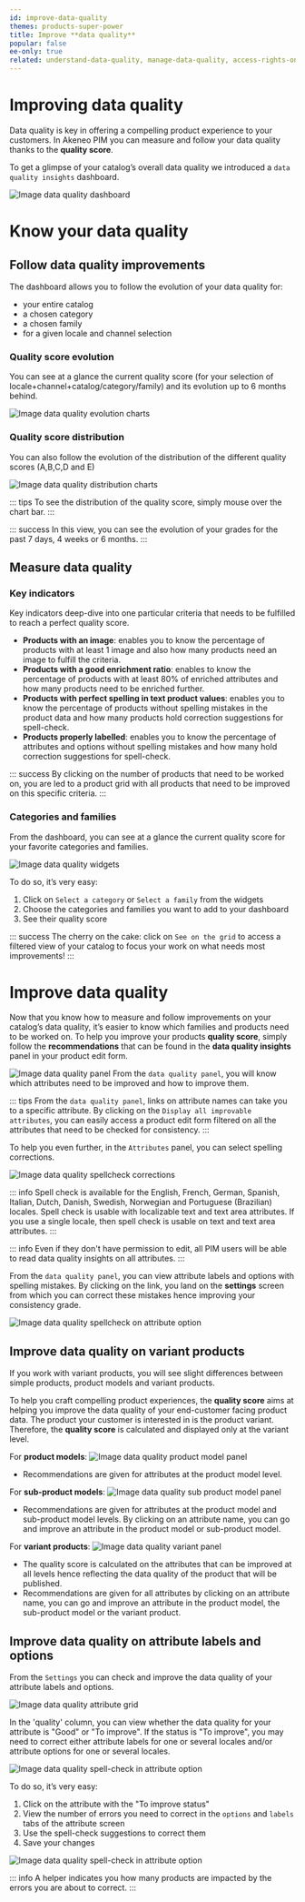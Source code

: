 ```yaml
---
id: improve-data-quality
themes: products-super-power
title: Improve **data quality**
popular: false
ee-only: true
related: understand-data-quality, manage-data-quality, access-rights-on-data-quality
---
```


# Improving data quality
Data quality is key in offering a compelling product experience to your customers.
In Akeneo PIM you can measure and follow your data quality thanks to the **quality score**.

To get a glimpse of your catalog’s overall data quality we introduced a `data quality insights` dashboard.


![Image data quality dashboard](../img/data-quality-dashboard.png)


# Know your data quality

## Follow data quality improvements
The dashboard allows you to follow the evolution of your data quality for:
- your entire catalog
- a chosen category
- a chosen family
- for a given locale and channel selection

### Quality score evolution
You can see at a glance the current quality score (for your selection of locale+channel+catalog/category/family) and its evolution up to 6 months behind.

![Image data quality evolution charts](../img/data-quality-evolution-chart.png)

### Quality score distribution
You can also follow the evolution of the distribution of the different quality scores (A,B,C,D and E)

![Image data quality distribution charts](../img/data-quality-distribution-chart.png)


::: tips
To see the distribution of the quality score, simply mouse over the chart bar.
:::

::: success
In this view, you can see the evolution of your grades for the past 7 days, 4 weeks or 6 months.
:::

## Measure data quality

### Key indicators
Key indicators deep-dive into one particular criteria that needs to be fulfilled to reach a perfect quality score.

- **Products with an image**: enables you to know the percentage of products with at least 1 image and also how many products need an image to fulfill the criteria.
- **Products with a good enrichment ratio**: enables to know the percentage of products with at least 80% of enriched attributes and how many products need to be enriched further.
- **Products with perfect spelling in text product values**: enables you to know the percentage of products without spelling mistakes in the product data and how many products hold correction suggestions for spell-check.
- **Products properly labelled**: enables you to know the percentage of attributes and options without spelling mistakes and how many hold correction suggestions for spell-check.

::: success
By clicking on the number of products that need to be worked on, you are led to a product grid with all products that need to be improved on this specific criteria.
:::

### Categories and families

From the dashboard, you can see at a glance the current quality score for your favorite categories and families.

![Image data quality widgets](../img/data-quality-widgets.png)

To do so, it’s very easy:
1. Click on `Select a category` or `Select a family` from the widgets
2. Choose the categories and families you want to add to your dashboard
3. See their quality score

::: success
The cherry on the cake: click on `See on the grid` to access a filtered view of your catalog to focus your work on what needs most improvements!
:::


# Improve data quality
Now that you know how to measure and follow improvements on your catalog’s data quality, it’s easier to know which families and products need to be worked on.
To help you improve your products **quality score**, simply follow the **recommendations** that can be found in the **data quality insights** panel in your product edit form.

![Image data quality panel](../img/data-quality-panel.png)
From the `data quality panel`, you will know which attributes need to be improved and how to improve them.

::: tips
From the `data quality panel`, links on attribute names can take you to a specific attribute. By clicking on the `Display all improvable attributes`, you can easily access a product edit form filtered on all the attributes that need to be checked for consistency.
:::

To help you even further, in the `Attributes` panel, you can select spelling corrections.

![Image data quality spellcheck corrections](../img/data-quality-spelling.png)

::: info
Spell check is available for the English, French, German, Spanish, Italian, Dutch, Danish, Swedish, Norwegian and Portuguese (Brazilian) locales.
Spell check is usable with localizable text and text area attributes.
If you use a single locale, then spell check is usable on text and text area attributes.
:::

::: info
Even if they don't have permission to edit, all PIM users will be able to read data quality insights on all attributes.
:::

From the `data quality panel`, you can view attribute labels and options with spelling mistakes. By clicking on the link, you land on the **settings** screen from which you can correct these mistakes hence improving your consistency grade.

![Image data quality spellcheck on attribute option](../img/data-quality-spelling-option.png)


## Improve data quality on variant products

If you work with variant products, you will see slight differences between simple products, product models and variant products.

To help you craft compelling product experiences, the **quality score** aims at helping you improve the data quality of your end-customer facing product data. The product your customer is interested in is the product variant. Therefore, the **quality score** is calculated and displayed only at the variant level.

For **product models**:
![Image data quality product model panel](../img/data-quality-model-panel.png)
- Recommendations are given for attributes at the product model level.

For **sub-product models**:
![Image data quality sub product model panel](../img/data-quality-sub-model-panel.png)
- Recommendations are given for attributes at the product model and sub-product model levels. By clicking on an attribute name, you can go and improve an attribute in the product model or sub-product model.

For **variant products**:
![Image data quality variant panel](../img/data-quality-variant-panel.png)
- The quality score is calculated on the attributes that can be improved at all levels hence reflecting the data quality of the product that will be published.
- Recommendations are given for all attributes by clicking on an attribute name, you can go and improve an attribute in the product model, the sub-product model or the variant product.

## Improve data quality on attribute labels and options

From the `Settings` you can check and improve the data quality of your attribute labels and options.

![Image data quality attribute grid](../img/data-quality-attribute-grid.png)

In the 'quality' column, you can view whether the data quality for your attribute is "Good" or "To improve".
If the status is "To improve", you may need to correct either attribute labels for one or several locales and/or attribute options for one or several locales.

![Image data quality spell-check in attribute option](../img/data-quality-spelling-option.png)

To do so, it’s very easy:
1. Click on the attribute with the "To improve status"
2. View the number of errors you need to correct in the `options` and `labels` tabs of the attribute screen
3. Use the spell-check suggestions to correct them
4. Save your changes

![Image data quality spell-check in attribute option](../img/data-quality-attribute-helper.png)

::: info
A helper indicates you how many products are impacted by the errors you are about to correct.
:::
